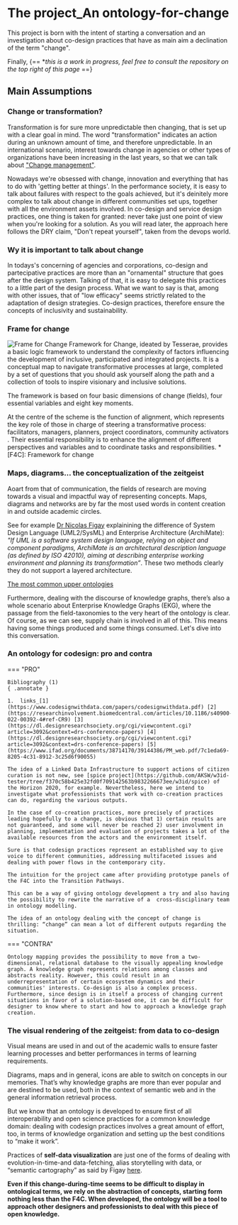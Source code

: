 # The project_An ontology-for-change
This project is born with the intent of starting a conversation and an investigation about co-design practices that have as main aim a declination of the term "change".
  

Finally, 
{==
**this is a work in progress, feel free to consult the repository on the top right of this page*
==}

## Main Assumptions
### Change or transformation?
Transformation is for sure more unpredictable then changing, that is set up with a clear goal in mind. The word "transformation" indicates an action during an unknown amount of time, and therefore unpredictable.
In an international scenario,  interest towards change in agencies or other types of organizations have been increasing in the last years, so that we can talk about ["Change management"](https://www.open-knowledge.it/service-design-e-change-management/). 

Nowadays we're obsessed with change, innovation and everything that has to do with 'getting better at things'. In the performance society, it is easy to talk about failures with respect to the goals achieved, but it's deinitely more complex to talk about change in different communities set ups, together with all the environment assets involved.
In co-design and service design practices, one thing is taken for granted: never take just one point of view when you're looking for a solution.
As you will read later, the approach here follows the DRY claim, "Don't repeat yourself", taken from the devops world.

### Wy it is important to talk about change
In todays's concerning of agencies and corporations,  co-design and partecipative practices are more than an "ornamental" structure that goes after the design system. Talking of that, it is easy to delegate this practices to a little part of the design process. 
What we want to say is that, among with other issues, that of "low efficacy" seems strictly related to the adaptation of design strategies. Co-design practices, therefore ensure the concepts of inclusivity and sustainability.

### Frame for change
![Frame for Change](/Tesserae_Frame4Change-09.jpg)
Framework for Change, ideated by Tesserae, provides a basic logic framework to understand the complexity of factors influencing the development of inclusive, participated and integrated projects. It is a conceptual map to navigate transformative processes at large, completed by a set of questions that you should ask yourself along the path and a collection of tools to inspire visionary and inclusive solutions.

The framework is based on four basic dimensions of change (fields), four essential variables and eight key moments.

At the centre of the scheme is the function of alignment, which represents the key role of those in charge of steering a transformative process: facilitators, managers, planners, project coordinators,  community activators . Their essential responsibility is to enhance the alignment of different perspectives and variables and to coordinate tasks and responsibilities.
*[F4C]: Framework for change

### Maps, diagrams… the conceptualization of the zeitgeist
Aoart from that of communication, the fields of research are moving towards a visual and impactful way of representing concepts. Maps, diagrams and networks are by far the most used words in content creation in and outside academic circles.

See for example [Dr Nicolas Figay](https://www.linkedin.com/pulse/upper-ontologies-dr-nicolas-figay/) explainining the difference of System Design Language (UML2/SysML) and Enterprise Architecture (ArchiMate): *"If UML is a software system design language, relying on object and component paradigms, ArchiMate is an architectural description language (as defined by ISO 42010), aiming at describing enterprise working environment and planning its transformation”*. These two methods clearly they do not support a layered architecture.

[The most common upper ontologies](/ontologies.jpg)

Furthermore, dealing with the discourse of knowledge graphs, there’s also a whole scenario about Enterprise Knowledge Graphs (EKG), where the passage from the field-taxonomies to the very heart of the ontology is clear. Of course, as we can see,  supply chain is involved in all of this. This means having some things produced and some things consumed. Let's dive into this conversation.

### An ontology for codesign: pro and contra
=== "PRO"

    Bibliography (1)
    { .annotate }

    1.  links_[1](https://www.codesignwithdata.com/papers/codesignwithdata.pdf) [2](https://researchinvolvement.biomedcentral.com/articles/10.1186/s40900-022-00392-4#ref-CR9) [3](https://dl.designresearchsociety.org/cgi/viewcontent.cgi?article=3092&context=drs-conference-papers) [4](https://dl.designresearchsociety.org/cgi/viewcontent.cgi?article=3092&context=drs-conference-papers) [5](https://www.ifad.org/documents/38714170/39144386/PM_web.pdf/7c1eda69-8205-4c31-8912-3c25d6f90055)

    The idea of a Linked Data Infrastructure to support actions of citizen curation is not new, see [spice project](https://github.com/AKSW/w3id-tester/tree/f370c58b425e32fd0f709142563b9832266673ee/w3id/spice) of the Horizon 2020, for example. Nevertheless, here we intend to investigate what professionists that work with co-creation practices can do, regarding the various outputs.

    In the case of co-creation practices, more precisely of practices leading hopefully to a change, is obvious that 1) certain results are not guaranteed, and some will never be reached 2) user involvment in planning, implementation and evaluation of projects takes a lot of the available resources from the actors and the environment itself.

    Sure is that codesign practices represent an established way to give voice to different communities, addressing multifaceted issues and dealing with power flows in the contemporary city.

    The intuition for the project came after providing prototype panels of the F4C into the Transition Pathways.

    This can be a way of giving ontology development a try and also having the possibility to rewrite the narrative of a  cross-disciplinary team in ontology modelling.

    The idea of an ontology dealing with the concept of change is thrilling: “change” can mean a lot of different outputs regarding the situation.

=== "CONTRA"

    Ontology mapping provides the possibility to move from a two-dimensional, relational database to the visually appealing knowledge graph. A knowledge graph represents relations among classes and abstracts reality. However, this could result in an underrepresentation of certain ecosystem dynamics and their communities' interests. Co-design is also a complex process. Furthermore, since design is in itself a process of changing current situations in favor of a solution-based one, it can be difficult for designer to know where to start and how to approach a knowledge graph creation.


### The visual rendering of the zeitgeist: from data to co-design
Visual means are used in and out of the academic walls to ensure faster learning processes and better performances in terms of learning requirements.

Diagrams, maps and in general, icons are able to switch on concepts in our memories. That’s why knowledge graphs are more than ever popular and are destined to be used, both in the context of semantic web and in the general information retrieval process.

But we know that an ontology is developed to ensure first of all interoperability and open science practices for a common knowledge domain: dealing with codesign practices involves a great amount of effort, too, in terms of knowledge organization and setting up the best conditions to “make it work”. 

Practices of **self-data visualization** are just one of the forms of dealing with evolution-in-time-and data-fetching, alias storytelling with data, or “semantic cartography” as said by Figay [here](https://www.linkedin.com/pulse/semantic-cartography-archimate-first-step-enterprise-navigation/).

**Even if this change-during-time seems to be difficult to display in ontological terms, we rely on the abstraction of concepts, starting form nothing less than the F4C. When developed, the ontology will be a tool to approach other designers and professionists to deal with this piece of open knowledge.**

